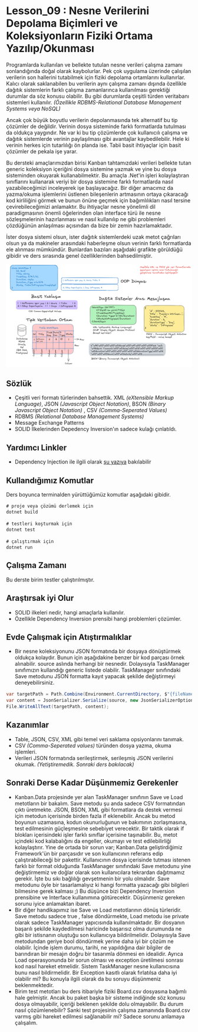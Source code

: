 # Lesson_09 : Nesne Verilerini Depolama Biçimleri ve Koleksiyonların Fiziki Ortama Yazılıp/Okunması

Programlarda kullanılan ve bellekte tutulan nesne verileri çalışma zamanı sonlandığında doğal olarak kaybolurlar. Pek çok uygulama üzerinde çalışılan verilerin son hallerini tutabilmek için fiziki depolama ortamlarını kullanırlar. Kalıcı olarak saklanabilen bu verilerin aynı çalışma zamanı dışında özellikle dağıtık sistemlerin farklı çalışma zamanlarınca kullanılması gerektiği durumlar da söz konusu olabilir. Bu gibi durumlarda çeşitli türden veritabanı sistemleri kullanılır. _(Özellikle RDBMS-Relational Database Management Systems veya NoSQL)_

Ancak çok büyük boyutlu verilerin depolanmasında tek alternatif bu tip çözümler de değildir. Verinin dosya sisteminde farklı formatlarda tutulması da oldukça yaygındır. Ne var ki bu tip çözümlerde çok kullanıcılı çalışma ve dağıtık sistemlerde verinin paylaşılması gibi avantajlar kaybedilebilir. Hele ki verinin herkes için tutarlılığı ön planda ise. Tabii basit ihtiyaçlar için basit çözümler de pekala işe yarar.

Bu dersteki amaçlarımızdan birisi Kanban tahtamızdaki verileri bellekte tutan generic koleksiyon içeriğini dosya sistemine yazmak ve yine bu dosya sisteminden okuyarak kullanabilmektir. Bu amaçla .Net'in işleri kolaylaştıran sınıflarını kullanarak veriyi bir dosya sistemine farklı formatlarda nasıl yazabileceğimizi inceleyerek işe başlayacağız. Bir diğer amacımız da yazma/okuma işlemlerini üstlenen bileşenlerin artmasının ortaya çıkaracağı kod kirliliğini görmek ve bunun önüne geçmek için bağımlılıkları nasıl tersine çevirebileceğimizi anlamaktır. Bu ihtiyaçlar nesne yönelimli dil paradigmasının önemli öğelerinden olan interface türü ile nesne sözleşmelerinin hazırlanması ve nasıl kullanılıp ne gibi problemleri çözdüğünün anlaşılması açısından da bize bir zemin hazırlamaktadır.

İster dosya sistemi olsun, ister dağıtık sistemlerdeki uzak metot çağrıları olsun ya da makineler arasındaki haberleşme olsun verinin farklı formatlarda ele alınması mümkündür. Bunlardan bazıları aşağıdaki grafikte görüldüğü gibidir ve ders sırasında genel özelliklerinden bahsedilmiştir.

![data_types.png](data_types.png)

## Sözlük

- Çeşitli veri formatı türlerinden bahsettik. XML _(eXtensible Markup Language)_, JSON _(Javascript Object Notation)_, BSON _(Binary Javascript Object Notation)_ , CSV _(Comma-Seperated Values)_
- RDBMS _(Relational Database Management Systems)_
- Message Exchange Patterns
- SOLID İlkelerinden Depedency Inversion'ın sadece kulağı çınlatıldı.

## Yardımcı Linkler

- Dependency Injection ile ilgili olarak [şu yazıya](https://medium.com/dogustech/asp-net-core-dependency-injection-t%C3%BCrleri-ad1e498b077) bakılabilir

## Kullandığımız Komutlar

Ders boyunca terminalden yürüttüğümüz komutlar aşağıdaki gibidir.

```shell
# proje veya çözümü derlemek için
dotnet build

# testleri koşturmak için
dotnet test

# çalıştırmak için
dotnet run
```

## Çalışma Zamanı

Bu derste birim testler çalıştırılmıştır.

## Araştırsak iyi Olur

- SOLID ilkeleri nedir, hangi amaçlarla kullanılır.
- Özellikle Dependency Inversion prensibi hangi problemleri çözümler.

## Evde Çalışmak için Atıştırmalıklar

- Bir nesne koleksiyonunu JSON formatında bir dosyaya dönüştürmek oldukça kolaydır. Bunun için aşağıdakine benzer bir kod parçası örnek alınabilir. source aslında herhangi bir nesnedir. Dolayısıyla TaskManager sınıfımızın kullandığı generic listede olabilir. TaskManager sınıfındaki Save metodunu JSON formatta kayıt yapacak şekilde değiştirmeyi deneyebilirsiniz.

```csharp
var targetPath = Path.Combine(Environment.CurrentDirectory, $"{fileName}.json");
var content = JsonSerializer.Serialize(source, new JsonSerializerOptions { WriteIndented = true });
File.WriteAllText(targetPath, content);
```

## Kazanımlar

- Table, JSON, CSV, XML gibi temel veri saklama opsiyonlarını tanımak.
- CSV _(Comma-Seperated values)_ türünden dosya yazma, okuma işlemleri.
- Verileri JSON formatında serileştirmek, serileşmiş JSON verilerini okumak. _(Yetiştiremedik. Sonraki ders bakılacak)_

## Sonraki Derse Kadar Düşünmemiz Gerekenler

- Kanban.Data projesinde yer alan TaskManager sınıfının Save ve Load metotların bir bakalım. Save metodu şu anda sadece CSV formatından çıktı üretmekte. JSON, BSON, XML gibi formatlara da destek vermesi için metodun içerisinde birden fazla if eklenebilir. Ancak bu metod boyunun uzamasına, kodun okunurluğunun ve bakımının zorlaşmasına, test edilmesinin güçleşmesine sebebiyet verecektir. Bir taktik olarak if blokları içerisindeki işler farklı sınıflar içerisine taşınabilir. Bu, metot içindeki kod kalabalığını da engeller, okumayı ve test edilebilirliği kolaylaştırır. Yine de ortada bir sorun var; Kanban.Data geliştirdiğimiz Framework'ün bir parçasıdır ve son kullanıcının referans edip çalıştırabileceği bir pakettir. Kullanıcının dosya içerisinde tutması istenen farklı bir format olduğunda TaskManager sınıfındaki Save metodunu yine değiştirmemiz ve doğlar olarak son kullanıcılara tekrardan dağıtmamız gerekir. İşte bu sıkı bağlılığı gevşetmenin bir yolu olmalıdır. Save metodunu öyle bir tasarlamalıyız ki hangi formatta yazacağı gibi bilgileri bilmesine gerek kalması ;) Bu düşünce bizi Dependency Inversion prensibine ve Interface kullanımına götürecektir. Düşünmeniz gereken sorunu iyice anlamaktan ibaret.
- Bir diğer handikapımız ise Save ve Load metotlarının dönüş türleridir. Save metodu sadece true , false döndürmekte, Load metodu ise private olarak sadece TaskManager yapıcısında kullanılmaktadır. Bir dosyanın başarılı şekilde kaydedilmesi haricinde başarısız olma durumunda ne gibi bir istisnanın oluştuğu son kullanıcıya bildirilmelidir. Dolayısıyla Save metodundan geriye bool döndürmek yerine daha iyi bir çözüm ne olabilir. İçinde işlem durumu, tarihi, ne yapıldığına dair bilgiler de barındıran bir mesajın doğru bir tasarımla dönmesi en idealidir. Ayrıca Load operasyonunda bir sorun olması ve exception üretilmesi sonrası kod nasıl hareket etmelidir. Sistem TaskManager nesne kullanıcısına bunu nasıl bildirmelidir. Bir Exception kasıtlı olarak fırlatılsa daha iyi olabilir mi? Bu konuyla ilgili olarak da bu soruyu düşünmeniz beklenmektedir.
- Birim test metotları bu ders itibariyle fiziki Board.csv dosyasına bağımlı hale gelmiştir. Ancak bu paket başka bir sisteme indiğinde söz konusu dosya olmayabilir, içeriği beklenen şekilde dolu olmayabilir. Bu durum nasıl çözümlenebilir? Sanki test projesinin çalışma zamanında Board.csv varmış gibi hareket edilmesi sağlanabilir mi? Sadece sorunu anlamaya çalışalım.
